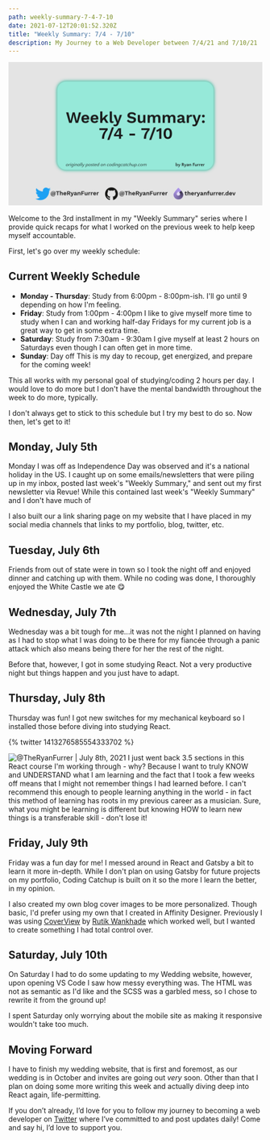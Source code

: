 ```yaml
---
path: weekly-summary-7-4-7-10
date: 2021-07-12T20:01:52.320Z
title: "Weekly Summary: 7/4 - 7/10"
description: My Journey to a Web Developer between 7/4/21 and 7/10/21
---
```

![Weekly Summary: 7/4 - 7/10](../assets/blog-post-card.jpg "Weekly Summary: 7/4 - 7/10")

Welcome to the 3rd installment in my "Weekly Summary" series where I provide quick recaps for what I worked on the previous week to help keep myself accountable.

First, let's go over my weekly schedule:

## Current Weekly Schedule

* **Monday - Thursday**: Study from 6:00pm - 8:00pm-ish. I'll go until 9 depending on how I'm feeling.
* **Friday**: Study from 1:00pm - 4:00pm I like to give myself more time to study when I can and working half-day Fridays for my current job is a great way to get in some extra time.
* **Saturday**: Study from 7:30am - 9:30am I give myself at least 2 hours on Saturdays even though I can often get in more time.
* **Sunday**: Day off This is my day to recoup, get energized, and prepare for the coming week!

This all works with my personal goal of studying/coding 2 hours per day. I would love to do more but I don't have the mental bandwidth throughout the week to do more, typically.

I don't always get to stick to this schedule but I try my best to do so. Now then, let's get to it!

## Monday, July 5th

Monday I was off as Independence Day was observed and it's a national holiday in the US. I caught up on some emails/newsletters that were piling up in my inbox, posted last week's "Weekly Summary," and sent out my first newsletter via Revue! While this contained last week's "Weekly Summary" and I don't have much of

I also built our a link sharing page on my website that I have placed in my social media channels that links to my portfolio, blog, twitter, etc.

## Tuesday, July 6th

Friends from out of state were in town so I took the night off and enjoyed dinner and catching up with them. While no coding was done, I thoroughly enjoyed the White Castle we ate 😋

## Wednesday, July 7th

Wednesday was a bit tough for me...it was not the night I planned on having as I had to stop what I was doing to be there for my fiancée through a panic attack which also means being there for her the rest of the night.

Before that, however, I got in some studying React. Not a very productive night but things happen and you just have to adapt.

## Thursday, July 8th

Thursday was fun! I got new switches for my mechanical keyboard so I installed those before diving into studying React.

{% twitter 1413276585554333702 %}

![@TheRyanFurrer | July 8th, 2021 I just went back 3.5 sections in this React course I'm working through - why? Because I want to truly KNOW and UNDERSTAND what I am learning and the fact that I took a few weeks off means that I might not remember things I had learned before. I can't recommend this enough to people learning anything in the world - in fact this method of learning has roots in my previous career as a musician. Sure, what you might be learning is different but knowing HOW to learn new things is a transferable skill - don't lose it!](../assets/tweet-7.8.21.png "Tweet on learning")

## Friday, July 9th

Friday was a fun day for me! I messed around in React and Gatsby a bit to learn it more in-depth. While I don't plan on using Gatsby for future projects on my portfolio, Coding Catchup is built on it so the more I learn the better, in my opinion.

I also created my own blog cover images to be more personalized. Though basic, I'd prefer using my own that I created in Affinity Designer. Previously I was using [CoverView](https://coverview.vercel.app/) by [Rutik Wankhade](https://rutikwankhade.dev/) which worked well, but I wanted to create something I had total control over.

## Saturday, July 10th

On Saturday I had to do some updating to my Wedding website, however, upon opening VS Code I saw how messy everything was. The HTML was not as semantic as I'd like and the SCSS was a garbled mess, so I chose to rewrite it from the ground up!

I spent Saturday only worrying about the mobile site as making it responsive wouldn't take too much.

## Moving Forward

I have to finish my wedding website, that is first and foremost, as our wedding is in October and invites are going out *very* soon. Other than that I plan on doing some more writing this week and actually diving deep into React again, life-permitting.

If you don’t already, I’d love for you to follow my journey to becoming a web developer on [Twitter](https://twitter.com/TheRyanFurrer) where I’ve committed to and post updates daily! Come and say hi, I’d love to support you.